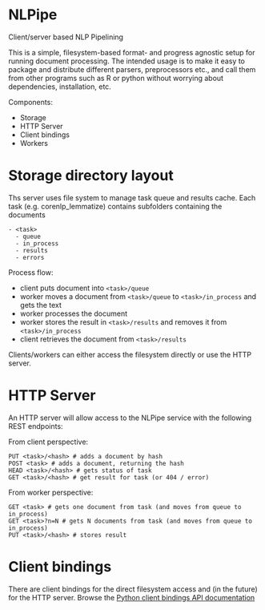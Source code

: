 # NLPipe
Client/server based NLP Pipelining

This is a simple, filesystem-based format- and progress agnostic setup for running document processing.
The intended usage is to make it easy to package and distribute different parsers, preprocessors etc.,
and call them from other programs such as R or python without worrying about dependencies, installation, etc. 

Components:

- Storage
- HTTP Server
- Client bindings
- Workers

Storage directory layout
===

Ths server uses file system to manage task queue and results cache. 
Each task (e.g. corenlp_lemmatize) contains subfolders containing the documents

```
- <task>
  - queue
  - in_process
  - results
  - errors
```

Process flow:
- client puts document into `<task>/queue`
- worker moves a document from `<task>/queue` to `<task>/in_process` and gets the text
- worker processes the document
- worker stores the result in `<task>/results` and removes it from `<task>/in_process`
- client retrieves the document from `<task>/results`

Clients/workers can either access the filesystem directly or use the HTTP server. 

HTTP Server
====

An HTTP server will allow access to the NLPipe service with the following REST endpoints:

From client perspective:

```
PUT <task>/<hash> # adds a document by hash
POST <task> # adds a document, returning the hash
HEAD <task>/<hash> # gets status of task
GET <task>/<hash> # get result for task (or 404 / error)
```

From worker perspective:

```
GET <task> # gets one document from task (and moves from queue to in_process)
GET <task>?n=N # gets N documents from task (and moves from queue to in_process)
PUT <task>/<hash> # stores result 
```

Client bindings
===

There are client bindings for the direct filesystem access and (in the future) for the HTTP server.
Browse the [Python client bindings API documentation](http://nlpipe.readthedocs.io/en/latest/nlpipe.html)
